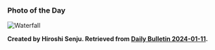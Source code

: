 ### Photo of the Day

![Waterfall](https://albertttan.github.io/daily-bulletin/files/hiroshi_senju.webp)

**Created by Hiroshi Senju. Retrieved from [Daily Bulletin 2024-01-11](https://albertttan.github.io/daily-bulletin/2024-01-11.html).**